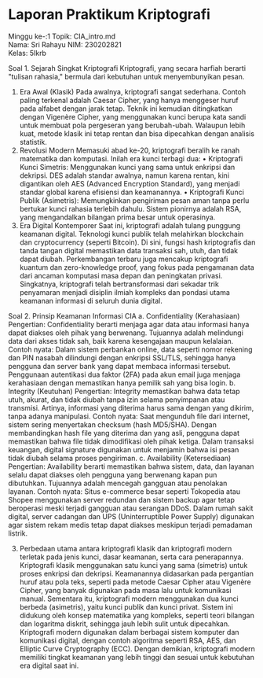 # Laporan Praktikum Kriptografi
Minggu ke-:1
Topik: CIA_intro.md  
Nama:  Sri Rahayu
NIM: 230202821  
Kelas: 5Ikrb  

Soal 1. Sejarah Singkat Kriptografi
Kriptografi, yang secara harfiah berarti "tulisan rahasia," bermula dari kebutuhan untuk menyembunyikan pesan.
1. Era Awal (Klasik)
Pada awalnya, kriptografi sangat sederhana. Contoh paling terkenal adalah Caesar Cipher, yang hanya menggeser huruf pada alfabet dengan jarak tetap. Teknik ini kemudian ditingkatkan dengan Vigenère Cipher, yang menggunakan kunci berupa kata sandi untuk membuat pola pergeseran yang berubah-ubah. Walaupun lebih kuat, metode klasik ini tetap rentan dan bisa dipecahkan dengan analisis statistik.
2. Revolusi Modern
Memasuki abad ke-20, kriptografi beralih ke ranah matematika dan komputasi. Inilah era kunci terbagi dua:
•	Kriptografi Kunci Simetris: Menggunakan kunci yang sama untuk enkripsi dan dekripsi. DES adalah standar awalnya, namun karena rentan, kini digantikan oleh AES (Advanced Encryption Standard), yang menjadi standar global karena efisiensi dan keamanannya.
•	Kriptografi Kunci Publik (Asimetris): Memungkinkan pengiriman pesan aman tanpa perlu bertukar kunci rahasia terlebih dahulu. Sistem pionirnya adalah RSA, yang mengandalkan bilangan prima besar untuk operasinya.
3. Era Digital Kontemporer
Saat ini, kriptografi adalah tulang punggung keamanan digital. Teknologi kunci publik telah melahirkan blockchain dan cryptocurrency (seperti Bitcoin). Di sini, fungsi hash kriptografis dan tanda tangan digital memastikan data transaksi sah, utuh, dan tidak dapat diubah. Perkembangan terbaru juga mencakup kriptografi kuantum dan zero-knowledge proof, yang fokus pada pengamanan data dari ancaman komputasi masa depan dan peningkatan privasi.
Singkatnya, kriptografi telah bertransformasi dari sekadar trik penyamaran menjadi disiplin ilmiah kompleks dan pondasi utama keamanan informasi di seluruh dunia digital.

Soal 2. Prinsip Keamanan Informasi CIA
a. Confidentiality (Kerahasiaan)
Pengertian:
Confidentiality berarti menjaga agar data atau informasi hanya dapat diakses oleh pihak yang berwenang. Tujuannya adalah melindungi data dari akses tidak sah, baik karena kesengajaan maupun kelalaian.
Contoh nyata:
Dalam sistem perbankan online, data seperti nomor rekening dan PIN nasabah dilindungi dengan enkripsi SSL/TLS, sehingga hanya pengguna dan server bank yang dapat membaca informasi tersebut.
Penggunaan autentikasi dua faktor (2FA) pada akun email juga menjaga kerahasiaan dengan memastikan hanya pemilik sah yang bisa login.
b. Integrity (Keutuhan)
Pengertian:
Integrity memastikan bahwa data tetap utuh, akurat, dan tidak diubah tanpa izin selama penyimpanan atau transmisi. Artinya, informasi yang diterima harus sama dengan yang dikirim, tanpa adanya manipulasi.
Contoh nyata:
Saat mengunduh file dari internet, sistem sering menyertakan checksum (hash MD5/SHA). Dengan membandingkan hash file yang diterima dan yang asli, pengguna dapat memastikan bahwa file tidak dimodifikasi oleh pihak ketiga.
Dalam transaksi keuangan, digital signature digunakan untuk menjamin bahwa isi pesan tidak diubah selama proses pengiriman.
c. Availability (Ketersediaan)
Pengertian:
Availability berarti memastikan bahwa sistem, data, dan layanan selalu dapat diakses oleh pengguna yang berwenang kapan pun dibutuhkan. Tujuannya adalah mencegah gangguan atau penolakan layanan.
Contoh nyata:
Situs e-commerce besar seperti Tokopedia atau Shopee menggunakan server redundan dan sistem backup agar tetap beroperasi meski terjadi gangguan atau serangan DDoS.
Dalam rumah sakit digital, server cadangan dan UPS (Uninterruptible Power Supply) digunakan agar sistem rekam medis tetap dapat diakses meskipun terjadi pemadaman listrik.

3. Perbedaan utama antara kriptografi klasik dan kriptografi modern terletak pada jenis kunci, dasar keamanan, serta cara penerapannya.
Kriptografi klasik menggunakan satu kunci yang sama (simetris) untuk proses enkripsi dan dekripsi. Keamanannya didasarkan pada pergantian huruf atau pola teks, seperti pada metode Caesar Cipher atau Vigenère Cipher, yang banyak digunakan pada masa lalu untuk komunikasi manual.
Sementara itu, kriptografi modern menggunakan dua kunci berbeda (asimetris), yaitu kunci publik dan kunci privat. Sistem ini didukung oleh konsep matematika yang kompleks, seperti teori bilangan dan logaritma diskrit, sehingga jauh lebih sulit untuk dipecahkan. Kriptografi modern digunakan dalam berbagai sistem komputer dan komunikasi digital, dengan contoh algoritma seperti RSA, AES, dan Elliptic Curve Cryptography (ECC).
Dengan demikian, kriptografi modern memiliki tingkat keamanan yang lebih tinggi dan sesuai untuk kebutuhan era digital saat ini.
